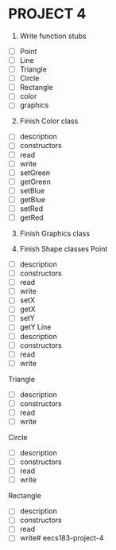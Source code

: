 # PROJECT 4
1. Write function stubs
- [ ] Point
- [ ] Line
- [ ] Triangle
- [ ] Circle
- [ ] Rectangle
- [ ] color
- [ ] graphics

2. Finish Color class
- [ ] description
- [ ] constructors
- [ ] read
- [ ] write
- [ ] setGreen
- [ ] getGreen
- [ ] setBlue
- [ ] getBlue
- [ ] setRed
- [ ] getRed

3. Finish Graphics class

4. Finish Shape classes
Point
- [ ] description
- [ ] constructors
- [ ] read
- [ ] write
- [ ] setX
- [ ] getX
- [ ] setY
- [ ] getY
Line
- [ ] description
- [ ] constructors
- [ ] read
- [ ] write

Triangle
- [ ] description
- [ ] constructors
- [ ] read
- [ ] write

Circle
- [ ] description
- [ ] constructors
- [ ] read
- [ ] write

Rectangle
- [ ] description
- [ ] constructors
- [ ] read
- [ ] write# eecs183-project-4
